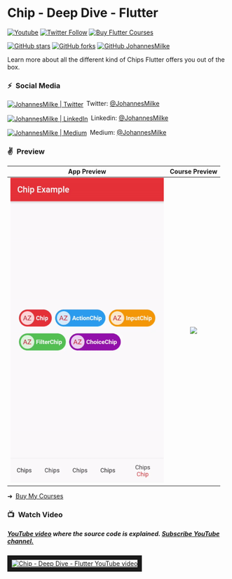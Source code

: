 # Chip - Deep Dive - Flutter
[![Youtube](https://img.shields.io/static/v1?label=JohannesMilke&message=Subscribe&logo=YouTube&color=FF0000&style=for-the-badge)][youtube]
[![Twitter Follow](https://img.shields.io/twitter/follow/JohannesMilke?color=1DA1F2&label=Followers&logo=twitter&style=for-the-badge)][twitter]
[![Buy Flutter Courses](https://img.shields.io/static/v1?label=Buy&message=My%20Flutter%20Courses&color=5FB709&style=for-the-badge)][courses]
    
[![GitHub stars](https://img.shields.io/github/stars/JohannesMilke/chip_example.svg?style=social&label=Star)](https://github.com/JohannesMilke/chip_example) 
[![GitHub forks](https://img.shields.io/github/forks/JohannesMilke/chip_example.svg?style=social&label=Fork)](https://github.com/JohannesMilke/chip_example/fork)
[![GitHub JohannesMilke](https://img.shields.io/github/followers/JohannesMilke?label=follow&style=social)](https://github.com/JohannesMilke)

Learn more about all the different kind of Chips Flutter offers you out of the box. 

### ⚡&ensp;Social Media

[<img align="center" alt="JohannesMilke | Twitter" width="22px" src="https://cdn.jsdelivr.net/npm/simple-icons@v3/icons/twitter.svg" />](https://twitter.com/intent/follow?original_referer=https%3A%2F%2Fgithub.com%2FJohannesMilke&screen_name=JohannesMilke "Twitter Johannes Milke")&ensp;Twitter: [@JohannesMilke](https://twitter.com/intent/follow?original_referer=https%3A%2F%2Fgithub.com%2FJohannesMilke&screen_name=JohannesMilke "Twitter Johannes Milke")

[<img align="center" alt="JohannesMilke | LinkedIn" width="22px" src="https://cdn.jsdelivr.net/npm/simple-icons@v3/icons/linkedin.svg" />](https://linkedin.com/in/JohannesMilke "Linkedin Johannes Milke")&ensp;Linkedin: [@JohannesMilke](https://linkedin.com/in/JohannesMilke "Linkedin Johannes Milke")

[<img align="center" alt="JohannesMilke | Medium" width="22px" src="https://cdn.jsdelivr.net/npm/simple-icons@v3/icons/medium.svg" />](https://medium.com/@JohannesMilke "Medium Johannes Milke")&ensp;Medium: [@JohannesMilke](https://medium.com/@JohannesMilke "Medium Johannes Milke")

### ✌&ensp;Preview

|              App Preview             |             Course Preview           |
| :----------------------------------: | :----------------------------------: |
| <a href="https://www.youtube.com/watch?v=p2X7woOEFUE" target="_blank"><img src="preview.gif" width="350"></a> | <a href="https://johannesmilke.teachable.com/p/home" target="_blank"><img src="https://firebasestorage.googleapis.com/v0/b/web-johannesmilke.appspot.com/o/other%2Fgithub_ad.png?alt=media" width="350"></a> |

➜&ensp;[Buy My Courses](https://johannesmilke.teachable.com/p/home "Buy My Courses")

### 📺&ensp;Watch Video

##### [YouTube video](https://www.youtube.com/watch?v=p2X7woOEFUE "Youtube Johannes Milke") where the *source code* is explained. [Subscribe YouTube channel.](http://www.youtube.com/channel/UC0FD2apauvegCcsvqIBceLA?sub_confirmation=1 "YouTube Subscribe Johannes Milke")  
<a href="https://www.youtube.com/watch?v=p2X7woOEFUE&feature=player_embedded
" target="_blank"><img src="http://img.youtube.com/vi/p2X7woOEFUE/maxresdefault.jpg" 
alt="Chip - Deep Dive - Flutter YouTube video" width="480" border="10" /></a>

[twitter]: https://twitter.com/intent/follow?original_referer=https%3A%2F%2Fgithub.com%2FJohannesMilke&screen_name=JohannesMilke
[youtube]: https://www.youtube.com/channel/UC0FD2apauvegCcsvqIBceLA?sub_confirmation=1
[courses]: https://johannesmilke.teachable.com/p/home
